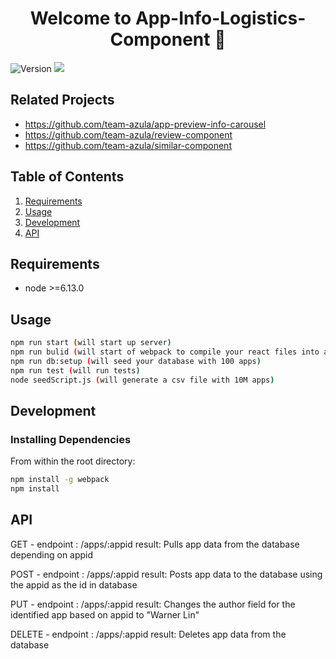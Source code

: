 <h1 align="center">Welcome to App-Info-Logistics-Component 👋</h1>
<p>
  <img alt="Version" src="https://img.shields.io/badge/version-1.0.0-blue.svg?cacheSeconds=2592000" />
  <img src="https://img.shields.io/badge/node-%3E%3D6.13.0-blue.svg" />
</p>

## Related Projects

  - https://github.com/team-azula/app-preview-info-carousel
  - https://github.com/team-azula/review-component
  - https://github.com/team-azula/similar-component

## Table of Contents

1. [Requirements](#requirements)
1. [Usage](#Usage)
1. [Development](#development)
1. [API](#API)

## Requirements

- node >=6.13.0


## Usage
```sh
npm run start (will start up server)
npm run bulid (will start of webpack to compile your react files into a bundle.js)
npm run db:setup (will seed your database with 100 apps)
npm run test (will run tests)
node seedScript.js (will generate a csv file with 10M apps)
```

## Development

### Installing Dependencies

From within the root directory:

```sh
npm install -g webpack
npm install
```

## API

GET -
endpoint : /apps/:appid
result: Pulls app data from the database depending on appid

POST -
endpoint : /apps/:appid
result: Posts app data to the database using the appid as the id in database

PUT -
endpoint : /apps/:appid
result: Changes the author field for the identified app based on appid to "Warner Lin"


DELETE -
endpoint : /apps/:appid
result: Deletes app data from the database
